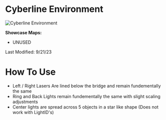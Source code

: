 # Cyberline Environment
![Cyberline Environment](Cyberline.png)

**Showcase Maps:**
- UNUSED

Last Modified: 9/21/23

# How To Use

- Left / Right Lasers Are lined below the bridge and remain fundementally the same
- Ring and Back Lights remain fundementally the same with slight scaling adjustments
- Center lights are spread across 5 objects in a star like shape (Does not work with LightID's)